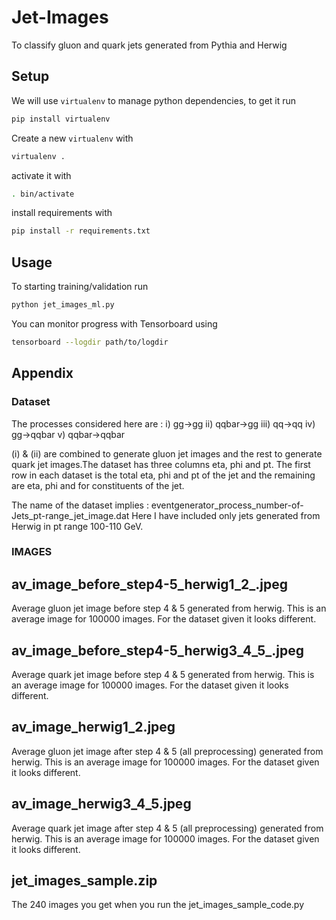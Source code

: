 # Jet-Images
To classify gluon and quark jets generated from Pythia and Herwig

## Setup
We will use `virtualenv` to manage python dependencies, to get it run
```bash
pip install virtualenv
```

Create a new `virtualenv` with 
 ```bash
virtualenv .
```
activate it with 

```bash
. bin/activate
```
install requirements with

```bash
pip install -r requirements.txt
```

## Usage

To starting training/validation run 
```bash
python jet_images_ml.py
```

You can monitor progress with Tensorboard using
```bash
tensorboard --logdir path/to/logdir
```

## Appendix

### Dataset
The processes considered here are :
 i) gg->gg
 ii) qqbar->gg 
 iii) qq->qq
 iv) gg->qqbar
 v) qqbar->qqbar
 
 (i) & (ii) are combined to generate gluon jet images and the rest to generate quark jet images.The dataset has three columns eta, phi and pt. The first row in each dataset is the total eta, phi and pt of the jet and the remaining are eta, phi and for constituents of the jet.
 
 The name of the dataset implies : eventgenerator_process_number-of-Jets_pt-range_jet_image.dat
 Here I have included only jets generated from Herwig in pt range 100-110 GeV.
 
 
 ### IMAGES
 
 av_image_before_step4-5_herwig1_2_.jpeg
 ---------------------------------------
 Average gluon jet image before step 4 & 5 generated from herwig. This is an average image for 100000 images. For the dataset given it looks different.
 
 av_image_before_step4-5_herwig3_4_5_.jpeg
 ---------------------------------------
 Average quark jet image before step 4 & 5 generated from herwig. This is an average image for 100000 images. For the dataset given it looks different.
 
 av_image_herwig1_2.jpeg
 ------------------------
 Average gluon jet image after step 4 & 5 (all preprocessing) generated from herwig. This is an average image for 100000 images. For the dataset given it looks different.
 
 av_image_herwig3_4_5.jpeg
 ------------------------
 Average quark jet image after step 4 & 5 (all preprocessing) generated from herwig. This is an average image for 100000 images. For the dataset given it looks different.
 
 jet_images_sample.zip
 ----------------------
 The 240 images you get when you run the jet_images_sample_code.py
 
